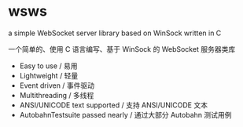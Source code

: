 # wsws


a simple WebSocket server library based on WinSock written in C

一个简单的、使用 C 语言编写、基于 WinSock 的 WebSocket 服务器类库


* Easy to use / 易用
* Lightweight / 轻量
* Event driven / 事件驱动
* Multithreading / 多线程
* ANSI/UNICODE text supported / 支持 ANSI/UNICODE 文本
* AutobahnTestsuite passed nearly / 通过大部分 Autobahn 测试用例
